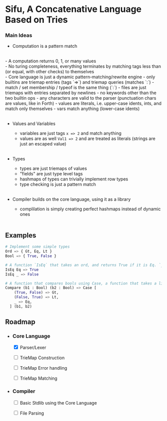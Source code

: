 # Sifu, A Concatenative Language Based on Tries


### Main Ideas
  
  - Computation is a pattern match
  <br/>
  - A computation returns 0, 1, or many values
  <br/>
  - No turing completeness, everything terminates by matching tags less than (or equal, with other checks) to themselves
  <br />
  - Core language is just a dynamic pattern-matching/rewrite engine
    - only builtins are triemap entries (tags `=>`) and triemap queries (matches `:`)
    - match / set membership / typeof is the same thing (`:`)
    - files are just triemaps with entries separated by newlines
    - no keywords other than the two builtin ops
    - any characters are valid to the parser (punctuation chars are values, like in Forth)
    - values are literals, i.e. upper-case idents, ints, and match only themselves
    - vars match anything (lower-case idents)
  <br/><br/>

  - Values and Variables
    - variables are just tags `x => 2` and match anything
    - values are as well `Val1 => 2` and are treated as literals (strings are just an escaped value)
  <br/><br/>

  - Types
    - types are just triemaps of values
    - "fields" are just type level tags
    - hashmaps of types can trivially implement row types
    - type checking is just a pattern match
  <br/><br/>

  - Compiler builds on the core language, using it as a library
    - complilation is simply creating perfect hashmaps instead of dynamic ones
  <br/><br/>

## Examples
  ```python
  # Implement some simple types
  Ord => { Gt, Eq, Lt }
  Bool => { True, False }

  # A function `IsEq` that takes an ord, and returns True if it is Eq. `_` is just another var, meant to be unused. 
  IsEq Eq => True
  IsEq _ => False

  # A function that compares bools using Case, a function that takes a list of tags and another arg and applies them against the arg until one matches:
  Compare (b1 : Bool) (b2 : Bool) => Case [
      (True, False) => Gt,
      (False, True) => Lt,
      _ => Eq,
    ] (b1, b2)
  ```

## Roadmap

- ### Core Language
  
  <input type="checkbox" checked > Parser/Lexer </input>

  <input type="checkbox"> TrieMap Construction </input>

  <input type="checkbox"> TrieMap Error handling </input>

  <input type="checkbox"> TrieMap Matching </input>

- ### Compiler

  <input type="checkbox"> Basic Stdlib using the Core Language </input>

  <input type="checkbox"> File Parsing </input>

